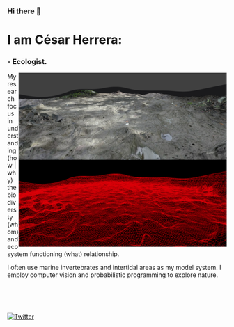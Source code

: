 ### Hi there 👋

# I am César Herrera:

### - Ecologist.

<img align="right" alt="image" src="https://github.com/CexyNature/CexyNature/blob/main/texturized.png" height="200">
<img align="right" alt="image" src="https://github.com/CexyNature/CexyNature/blob/main/wireframe.png" height="200"> 

My research focus in understanding (how | why) the biodiversity (whom) and ecosystem functioning (what) relationship.

I often use marine invertebrates and intertidal areas as my model system. I employ computer vision and probabilistic programming to explore nature.

</br>
</br>
</br>

[![Twitter](https://img.shields.io/twitter/follow/CexyNature?style=social)](https://twitter.com/cexynature?lang=en)


<!--
**CexyNature/CexyNature** is a ✨ _special_ ✨ repository because its `README.md` (this file) appears on your GitHub profile.

Here are some ideas to get you started:

- 🔭 I’m currently working on ...
- 🌱 I’m currently learning ...
- 👯 I’m looking to collaborate on ...
- 🤔 I’m looking for help with ...
- 💬 Ask me about ...
- 📫 How to reach me: ...
- 😄 Pronouns: ...
- ⚡ Fun fact: ...
-->
